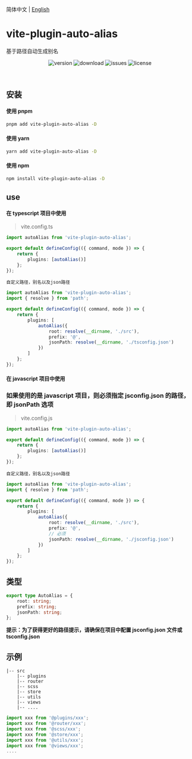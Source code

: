 简体中文 | [English](./README.md)

# vite-plugin-auto-alias

基于路径自动生成别名

<p align="center">
  <img src="https://img.shields.io/npm/v/vite-plugin-auto-alias" alt='version'>
  <img src="https://img.shields.io/npm/dy/vite-plugin-auto-alias" alt='download'>
  <img src="https://img.shields.io/github/issues/jwyGithub/vite-plugin-auto-alias" alt='issues'>
  <img src="https://img.shields.io/github/license/jwyGithub/vite-plugin-auto-alias" alt='license'>
</p>
<br />

## 安装

#### 使用 pnpm

```sh
pnpm add vite-plugin-auto-alias -D
```

#### 使用 yarn

```sh
yarn add vite-plugin-auto-alias -D
```

#### 使用 npm

```sh
npm install vite-plugin-auto-alias -D
```

## use

#### 在 typescript 项目中使用

> vite.config.ts

```typescript
import autoAlias from 'vite-plugin-auto-alias';

export default defineConfig(({ command, mode }) => {
    return {
        plugins: [autoAlias()]
    };
});
```

`自定义路径，别名以及json路径`

```typescript
import autoAlias from 'vite-plugin-auto-alias';
import { resolve } from 'path';

export default defineConfig(({ command, mode }) => {
    return {
        plugins: [
            autoAlias({
                root: resolve(__dirname, './src'),
                prefix: '@',
                jsonPath: resolve(__dirname, './tsconfig.json')
            })
        ]
    };
});
```

#### 在 javascript 项目中使用

### 如果使用的是 javascript 项目，则必须指定 jsconfig.json 的路径，即 jsonPath 选项

> vite.config.js

```typescript
import autoAlias from 'vite-plugin-auto-alias';

export default defineConfig(({ command, mode }) => {
    return {
        plugins: [autoAlias()]
    };
});
```

`自定义路径，别名以及json路径`

```typescript
import autoAlias from 'vite-plugin-auto-alias';
import { resolve } from 'path';

export default defineConfig(({ command, mode }) => {
    return {
        plugins: [
            autoAlias({
                root: resolve(__dirname, './src'),
                prefix: '@',
                // 必须
                jsonPath: resolve(__dirname, './jsconfig.json')
            })
        ]
    };
});
```

## 类型

```typescript
export type AutoAlias = {
    root: string;
    prefix: string;
    jsonPath: string;
};
```

**提示：为了获得更好的路径提示，请确保在项目中配置 jsconfig.json 文件或 tsconfig.json**

## 示例

    |-- src
        |-- plugins
        |-- router
        |-- scss
        |-- store
        |-- utils
        |-- views
        |-- ....

```typescript
import xxx from '@plugins/xxx';
import xxx from '@router/xxx';
import xxx from '@scss/xxx';
import xxx from '@store/xxx';
import xxx from '@utils/xxx';
import xxx from '@views/xxx';
....
```

